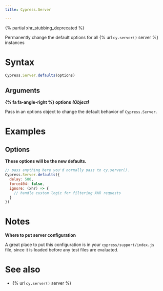 ```yaml
---
title: Cypress.Server

---
```


{% partial xhr_stubbing_deprecated %}

Permanently change the default options for all {% url `cy.server()` server %} instances

# Syntax

```javascript
Cypress.Server.defaults(options)
```

## Arguments

**{% fa fa-angle-right %} options**  ***(Object)***

Pass in an options object to change the default behavior of `Cypress.Server`.

# Examples

## Options

**These options will be the new defaults.**

```javascript
// pass anything here you'd normally pass to cy.server().
Cypress.Server.defaults({
  delay: 500,
  force404: false,
  ignore: (xhr) => {
    // handle custom logic for filtering XHR requests
  }
})
```

# Notes

**Where to put server configuration**

A great place to put this configuration is in your `cypress/support/index.js` file, since it is loaded before any test files are evaluated.

# See also

- {% url `cy.server()` server %}
